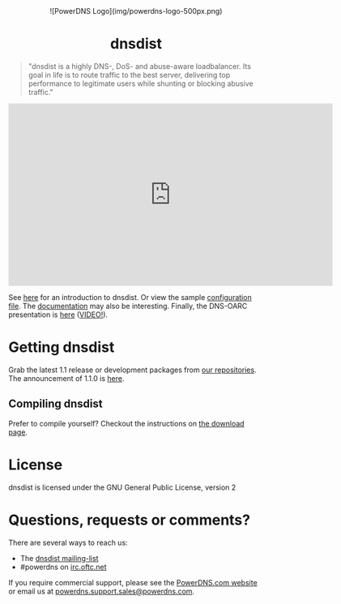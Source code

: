 <center>
![PowerDNS Logo](img/powerdns-logo-500px.png)
<br/>

# dnsdist
</center>
<blockquote>
"dnsdist is a highly DNS-, DoS- and abuse-aware loadbalancer. Its goal in life is to route traffic to the best server, delivering top performance to legitimate users while shunting or blocking abusive traffic."
</blockquote>

<iframe width="640" height="360" src="https://www.youtube.com/embed/5abqhVfJFhg?list=PLjzK5ZtLlc91r5YZVNiebhcq0W5aB5Zu6" frameborder="0" allowfullscreen></iframe>

See [here](http://blog.powerdns.com/2015/03/11/introducing-dnsdist-dns-abuse-and-dos-aware-query-distribution-for-optimal-performance/)
for an introduction to dnsdist. Or view the sample [configuration file](https://github.com/PowerDNS/pdns/blob/master/pdns/dnsdistconf.lua).
The [documentation](README.md) may also be interesting.
Finally, the DNS-OARC presentation is [here](https://indico.dns-oarc.net/event/21/contribution/20/material/slides/0.pdf)
([VIDEO!](https://www.youtube.com/watch?feature=player_embedded&v=PX3YYmBER7E#t=6403)).

# Getting dnsdist
Grab the latest 1.1 release or development packages from [our
repositories](https://repo.powerdns.com).  The announcement of 1.1.0 is
[here](https://blog.powerdns.com/2016/12/29/dnsdist-1-1-0-released/).

## Compiling dnsdist
Prefer to compile yourself? Checkout the instructions on [the download page](download.md).

# License
dnsdist is licensed under the GNU General Public License, version 2

# Questions, requests or comments?
There are several ways to reach us:

 * The [dnsdist mailing-list](https://mailman.powerdns.com/mailman/listinfo/dnsdist)
 * \#powerdns on [irc.oftc.net](irc://irc.oftc.net/#powerdns)

If you require commercial support, please see the [PowerDNS.com website](https://powerdns.com)
or email us at [powerdns.support.sales@powerdns.com](mailto:powerdns.support.sales@powerdns.com).
